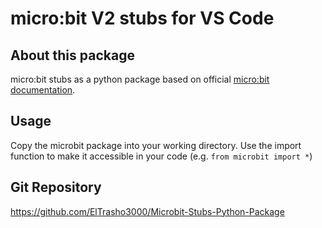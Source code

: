 # micro:bit V2 stubs for VS Code

## About this package
micro:bit stubs as a python package based on official [micro:bit documentation](https://microbit-micropython.readthedocs.io/en/v2-docs/).

## Usage
Copy the microbit package into your working directory. Use the import function to make it accessible in your code (e.g. `from microbit import *`)

## Git Repository
https://github.com/ElTrasho3000/Microbit-Stubs-Python-Package
